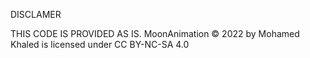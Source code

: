 DISCLAMER 


THIS CODE IS PROVIDED AS IS.
MoonAnimation © 2022 by Mohamed Khaled is licensed under CC BY-NC-SA 4.0